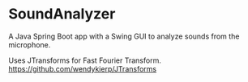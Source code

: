 # SoundAnalyzer
A Java Spring Boot app with a Swing GUI to analyze sounds from the microphone.

Uses JTransforms for Fast Fourier Transform. https://github.com/wendykierp/JTransforms
